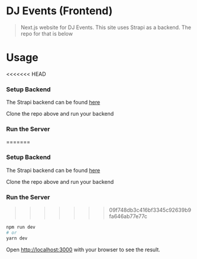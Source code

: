# DJ Events (Frontend)

> Next.js website for DJ Events. This site uses Strapi as a backend. The repo for that is below

# Usage

<<<<<<< HEAD

### Setup Backend

The Strapi backend can be found [here](https://github.com/bradtraversy/dj-events-backend)

Clone the repo above and run your backend

### Run the Server

=======

### Setup Backend

The Strapi backend can be found [here](https://github.com/bradtraversy/dj-events-backend)

Clone the repo above and run your backend

### Run the Server

> > > > > > > 09f748db3c416bf3345c92639b9fa646ab77e77c

```bash
npm run dev
# or
yarn dev
```

Open [http://localhost:3000](http://localhost:3000) with your browser to see the result.
